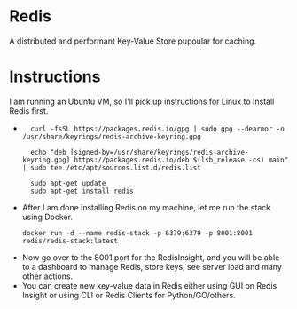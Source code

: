 # Redis
A distributed and performant Key-Value Store pupoular for caching.

# Instructions
I am running an Ubuntu VM, so I'll pick up instructions for Linux to Install Redis first.
+ ```shell
    curl -fsSL https://packages.redis.io/gpg | sudo gpg --dearmor -o /usr/share/keyrings/redis-archive-keyring.gpg

    echo "deb [signed-by=/usr/share/keyrings/redis-archive-keyring.gpg] https://packages.redis.io/deb $(lsb_release -cs) main" | sudo tee /etc/apt/sources.list.d/redis.list

    sudo apt-get update
    sudo apt-get install redis
    ``` 
+ After I am done installing Redis on my machine, let me run the stack using Docker.
    ```shell
    docker run -d --name redis-stack -p 6379:6379 -p 8001:8001 redis/redis-stack:latest
    ```
+ Now go over to the 8001 port for the RedisInsight, and you will be able to a dashboard to manage Redis, store keys, see server load and many other actions.
+ You can create new key-value data in Redis either using GUI on Redis Insight or using CLI or Redis Clients for Python/GO/others.



